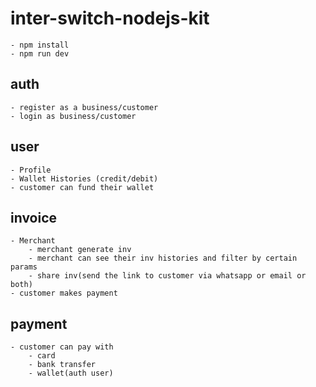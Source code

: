 # inter-switch-nodejs-kit

    - npm install
    - npm run dev

## auth

    - register as a business/customer
    - login as business/customer

## user

    - Profile
    - Wallet Histories (credit/debit)
    - customer can fund their wallet

## invoice

    - Merchant
        - merchant generate inv
        - merchant can see their inv histories and filter by certain params
        - share inv(send the link to customer via whatsapp or email or both)
    - customer makes payment

## payment

    - customer can pay with
        - card
        - bank transfer
        - wallet(auth user)
